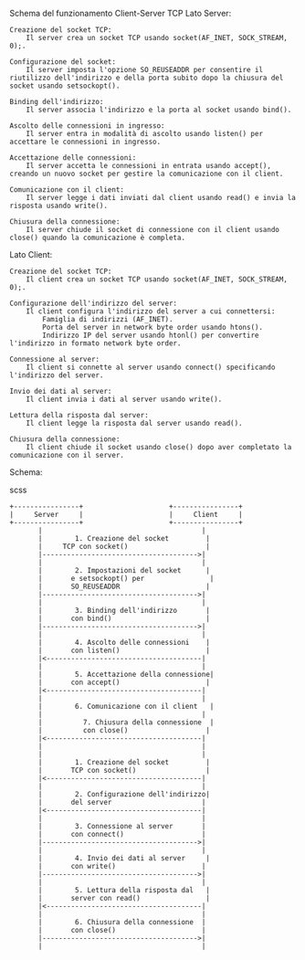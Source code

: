 Schema del funzionamento Client-Server TCP
Lato Server:

    Creazione del socket TCP:
        Il server crea un socket TCP usando socket(AF_INET, SOCK_STREAM, 0);.

    Configurazione del socket:
        Il server imposta l'opzione SO_REUSEADDR per consentire il riutilizzo dell'indirizzo e della porta subito dopo la chiusura del socket usando setsockopt().

    Binding dell'indirizzo:
        Il server associa l'indirizzo e la porta al socket usando bind().

    Ascolto delle connessioni in ingresso:
        Il server entra in modalità di ascolto usando listen() per accettare le connessioni in ingresso.

    Accettazione delle connessioni:
        Il server accetta le connessioni in entrata usando accept(), creando un nuovo socket per gestire la comunicazione con il client.

    Comunicazione con il client:
        Il server legge i dati inviati dal client usando read() e invia la risposta usando write().

    Chiusura della connessione:
        Il server chiude il socket di connessione con il client usando close() quando la comunicazione è completa.

Lato Client:

    Creazione del socket TCP:
        Il client crea un socket TCP usando socket(AF_INET, SOCK_STREAM, 0);.

    Configurazione dell'indirizzo del server:
        Il client configura l'indirizzo del server a cui connettersi:
            Famiglia di indirizzi (AF_INET).
            Porta del server in network byte order usando htons().
            Indirizzo IP del server usando htonl() per convertire l'indirizzo in formato network byte order.

    Connessione al server:
        Il client si connette al server usando connect() specificando l'indirizzo del server.

    Invio dei dati al server:
        Il client invia i dati al server usando write().

    Lettura della risposta dal server:
        Il client legge la risposta dal server usando read().

    Chiusura della connessione:
        Il client chiude il socket usando close() dopo aver completato la comunicazione con il server.

Schema:

scss

    +----------------+                     +----------------+
    |     Server     |                     |     Client     |
    +----------------+                     +----------------+
           |                                       |
           |        1. Creazione del socket         |
           |     TCP con socket()                   |
           |-------------------------------------->|
           |                                       |
           |        2. Impostazioni del socket      |
           |       e setsockopt() per                |
           |       SO_REUSEADDR                     |
           |-------------------------------------->|
           |                                       |
           |        3. Binding dell'indirizzo       |
           |       con bind()                       |
           |-------------------------------------->|
           |                                       |
           |        4. Ascolto delle connessioni    |
           |       con listen()                     |
           |<--------------------------------------|
           |                                       |
           |        5. Accettazione della connessione|
           |       con accept()                     |
           |<--------------------------------------|
           |                                       |
           |        6. Comunicazione con il client   |
           |                                       |
           |          7. Chiusura della connessione  |
           |          con close()                   |
           |<--------------------------------------|
           |                                       |
           |                                       |
           |        1. Creazione del socket         |
           |       TCP con socket()                 |
           |<--------------------------------------|
           |                                       |
           |        2. Configurazione dell'indirizzo|
           |       del server                      |
           |<--------------------------------------|
           |                                       |
           |        3. Connessione al server       |
           |       con connect()                   |
           |-------------------------------------->|
           |                                       |
           |        4. Invio dei dati al server     |
           |       con write()                     |
           |-------------------------------------->|
           |                                       |
           |        5. Lettura della risposta dal   |
           |       server con read()                |
           |<--------------------------------------|
           |                                       |
           |        6. Chiusura della connessione  |
           |       con close()                     |
           |-------------------------------------->|
           |                                       |
